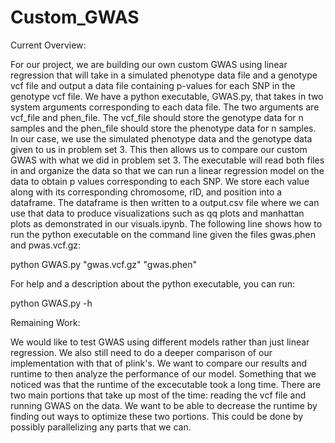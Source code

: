 # Custom_GWAS

Current Overview:

For our project, we are building our own custom GWAS using linear regression that will take in a simulated phenotype data file and a genotype vcf file and output a data file containing p-values for each SNP in the genotype vcf file. We have a python executable, GWAS.py, that takes in two system arguments corresponding to each data file. The two arguments are vcf_file and phen_file. The vcf_file should store the genotype data for n samples and the phen_file should store the phenotype data for n samples. In our case, we use the simulated phenotype data and the genotype data given to us in problem set 3. This then allows us to compare our custom GWAS with what we did in problem set 3. The executable will read both files in and organize the data so that we can run a linear regression model on the data to obtain p values corresponding to each SNP. We store each value along with its corresponding chromosome, rID, and position into a dataframe. The dataframe is then written to a output.csv file where we can use that data to produce visualizations such as qq plots and manhattan plots as demonstrated in our visuals.ipynb. The following line shows how to run the python executable on the command line given the files gwas.phen and pwas.vcf.gz:

python GWAS.py "gwas.vcf.gz" "gwas.phen"

For help and a description about the python executable, you can run:

python GWAS.py -h

Remaining Work:

We would like to test GWAS using different models rather than just linear regression. We also still need to do a deeper comparison of our implementation with that of plink's. We want to compare our results and runtime to then analyze the performance of our model. Something that we noticed was that the runtime of the excecutable took a long time. There are two main portions that take up most of the time: reading the vcf file and running GWAS on the data. We want to be able to decrease the runtime by finding out ways to optimize these two portions. This could be done by possibly parallelizing any parts that we can.


